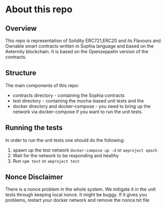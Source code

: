# About this repo
## Overview
This repo is representation of Solidity ERC721,ERC20 and its Flavours and Ownable smart contracts written in Sophia language and based on the Aeternity blockchain. It is based on the Openzeppelin version of the contracts.

## Structure

The main components of this repo:
- contracts directory - containing the Sophia contracts
- test directory - containing the mocha-based unit tests and the 
- docker directory and docker-compose - you need to bring up the network via docker-compose if you want to run the unit tests.

## Running the tests

In order to run the unit tests one should do the following:
1. spawn up the test network `docker-compose up -d` or `aeproject epoch`
2. Wait for the network to be responding and healthy
3. Run `npm test` or `aeproject test`

## Nonce Disclaimer
There is a nonce problem in the whole system. We mitigate it in the unit tests through keeping local nonce. It might be buggy. If it gives you problems, restart your docker network and remove the nonce.txt file

